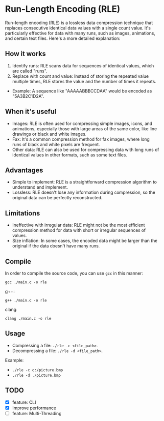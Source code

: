 # Run-Length Encoding (RLE)
Run-length encoding (RLE) is a lossless data compression technique that replaces consecutive identical data values with a single count value. It's particularly effective for data with many runs, such as images, animations, and certain text files. 
Here's a more detailed explanation:

## How it works
1. Identify runs: RLE scans data for sequences of identical values, which are called "runs". 
2. Replace with count and value: Instead of storing the repeated value multiple times, RLE stores the value and the number of times it repeats. 
- Example: A sequence like "AAAAABBBCCDAA" would be encoded as "5A3B2C1D2A". 

## When it's useful
- Images:
RLE is often used for compressing simple images, icons, and animations, especially those with large areas of the same color, like line drawings or black and white images. 
- Fax:
It's a common compression method for fax images, where long runs of black and white pixels are frequent. 
- Other data:
RLE can also be used for compressing data with long runs of identical values in other formats, such as some text files. 

## Advantages
- Simple to implement:
RLE is a straightforward compression algorithm to understand and implement.
- Lossless:
RLE doesn't lose any information during compression, so the original data can be perfectly reconstructed. 

## Limitations
- Ineffective with irregular data:
RLE might not be the most efficient compression method for data with short or irregular sequences of values.
- Size inflation:
In some cases, the encoded data might be larger than the original if the data doesn't have many runs.

## Compile
In order to compile the source code, you can use `gcc` in this manner:
```
gcc ./main.c -o rle
```

g++:
```
g++ ./main.c -o rle
```

clang:
```
clang ./main.c -o rle
```

## Usage
- Compressing a file: `./rle -c <file_path>`. 
- Decompressing a file: `./rle -d <file_path>`.

Example:
- `./rle -c c:/picture.bmp`
- `./rle -d ./picture.bmp`

## TODO
- [x] feature: CLI
- [x] Improve performance
- [ ] feature: Multi-Threading
